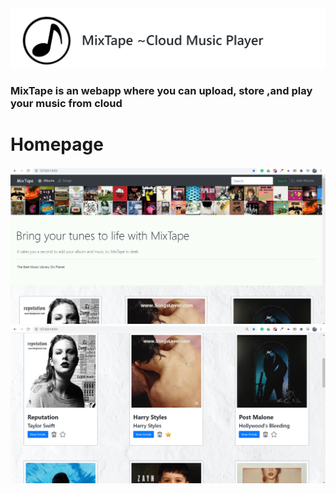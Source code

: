 <div float="left">
	<img src="screenshot/logo1.png"> 
	<h3>MixTape is an webapp where you can upload, store ,and play your music from cloud</h3>
</div>
<div>
	<h1>Homepage</h1>
	<img src="screenshot/homepage1.png"> 
	<img src="screenshot/homepage2.png"> 
</div>

